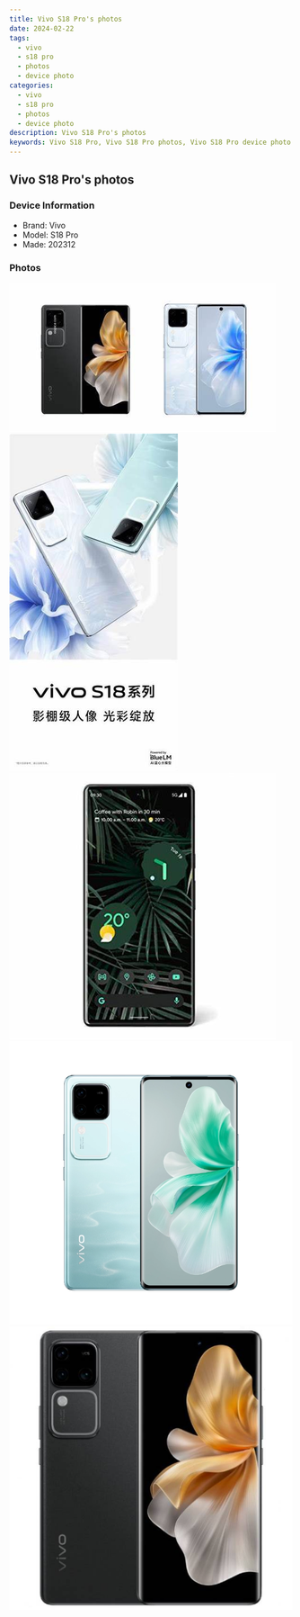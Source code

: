 ```yaml
---
title: Vivo S18 Pro's photos
date: 2024-02-22
tags: 
  - vivo
  - s18 pro
  - photos
  - device photo
categories: 
  - vivo
  - s18 pro
  - photos
  - device photo
description: Vivo S18 Pro's photos
keywords: Vivo S18 Pro, Vivo S18 Pro photos, Vivo S18 Pro device photo
---
```


## Vivo S18 Pro's photos

### Device Information

- Brand: Vivo
- Model: S18 Pro
- Made: 202312

### Photos

![/images/best-assets/devices/vivo/vivo-s18-pro/1.jpg](/images/best-assets/devices/vivo/vivo-s18-pro/1.jpg)
![/images/best-assets/devices/vivo/vivo-s18-pro/2.jpg](/images/best-assets/devices/vivo/vivo-s18-pro/2.jpg)
![/images/best-assets/devices/vivo/vivo-s18-pro/3.jpg](/images/best-assets/devices/vivo/vivo-s18-pro/3.jpg)
![/images/best-assets/devices/vivo/vivo-s18-pro/4.jpg](/images/best-assets/devices/vivo/vivo-s18-pro/4.jpg)
![/images/best-assets/devices/vivo/vivo-s18-pro/5.jpg](/images/best-assets/devices/vivo/vivo-s18-pro/5.jpg)
